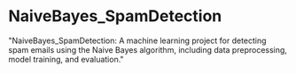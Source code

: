 # NaiveBayes_SpamDetection
"NaiveBayes_SpamDetection: A machine learning project for detecting spam emails using the Naive Bayes algorithm, including data preprocessing, model training, and evaluation."
